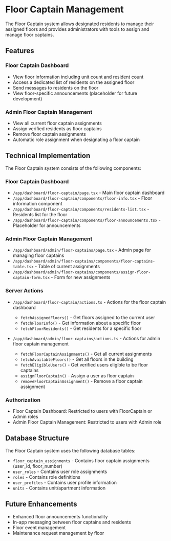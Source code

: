 # Floor Captain Management

The Floor Captain system allows designated residents to manage their assigned floors and provides administrators with tools to assign and manage floor captains.

## Features

### Floor Captain Dashboard

- View floor information including unit count and resident count
- Access a dedicated list of residents on the assigned floor
- Send messages to residents on the floor
- View floor-specific announcements (placeholder for future development)

### Admin Floor Captain Management

- View all current floor captain assignments
- Assign verified residents as floor captains
- Remove floor captain assignments
- Automatic role assignment when designating a floor captain

## Technical Implementation

The Floor Captain system consists of the following components:

### Floor Captain Dashboard

- `/app/dashboard/floor-captain/page.tsx` - Main floor captain dashboard
- `/app/dashboard/floor-captain/components/floor-info.tsx` - Floor information component
- `/app/dashboard/floor-captain/components/residents-list.tsx` - Residents list for the floor
- `/app/dashboard/floor-captain/components/floor-announcements.tsx` - Placeholder for announcements

### Admin Floor Captain Management

- `/app/dashboard/admin/floor-captains/page.tsx` - Admin page for managing floor captains
- `/app/dashboard/admin/floor-captains/components/floor-captains-table.tsx` - Table of current assignments
- `/app/dashboard/admin/floor-captains/components/assign-floor-captain-form.tsx` - Form for new assignments

### Server Actions

- `/app/dashboard/floor-captain/actions.ts` - Actions for the floor captain dashboard
  - `fetchAssignedFloors()` - Get floors assigned to the current user
  - `fetchFloorInfo()` - Get information about a specific floor
  - `fetchFloorResidents()` - Get residents for a specific floor

- `/app/dashboard/admin/floor-captains/actions.ts` - Actions for admin floor captain management
  - `fetchFloorCaptainAssignments()` - Get all current assignments
  - `fetchAvailableFloors()` - Get all floors in the building
  - `fetchEligibleUsers()` - Get verified users eligible to be floor captains
  - `assignFloorCaptain()` - Assign a user as floor captain
  - `removeFloorCaptainAssignment()` - Remove a floor captain assignment

### Authorization

- Floor Captain Dashboard: Restricted to users with FloorCaptain or Admin roles
- Admin Floor Captain Management: Restricted to users with Admin role

## Database Structure

The Floor Captain system uses the following database tables:

- `floor_captain_assignments` - Contains floor captain assignments (user_id, floor_number)
- `user_roles` - Contains user role assignments
- `roles` - Contains role definitions
- `user_profiles` - Contains user profile information
- `units` - Contains unit/apartment information

## Future Enhancements

- Enhanced floor announcements functionality
- In-app messaging between floor captains and residents
- Floor event management
- Maintenance request management by floor